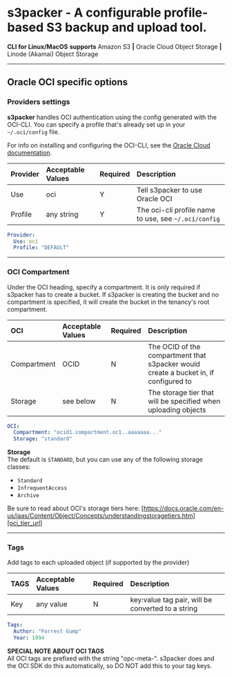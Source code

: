 # s3packer - A configurable profile-based S3 backup and upload tool.

**CLI for Linux/MacOS**  **supports** Amazon S3 **|** Oracle Cloud Object Storage **|** Linode (Akamai) Object Storage

---

## Oracle OCI specific options

### Providers settings

**s3packer** handles OCI authentication using the config generated with the OCI-CLI. You can specify a profile that's
already set up in your `~/.oci/config` file.

For info on installing and configuring the OCI-CLI, see the [Oracle Cloud documentation][oci_cli_url].

| Provider | Acceptable Values | Required | Description                                          |
|:---------|:------------------|:---------|:-----------------------------------------------------|
| Use      | oci               | Y        | Tell s3packer to use Oracle OCI                      |
| Profile  | any string        | Y        | The oci-cli profile name to use, see `~/.oci/config` |

```yaml
Provider:
  Use: oci
  Profile: "DEFAULT"
```

---

### OCI Compartment

Under the OCI heading, specify a compartment. It is only required if s3packer has to create a bucket. If s3packer is
creating the bucket and no compartment is specified, it will create the bucket in the tenancy's root compartment.

| OCI         | Acceptable Values | Required | Description                                                                          |
|:------------|:------------------|:---------|:-------------------------------------------------------------------------------------|
| Compartment | OCID              | N        | The OCID of the compartment that s3packer would create a bucket in, if configured to |
| Storage     | see below         | N        | The storage tier that will be specified when uploading objects                       |

```yaml
OCI:
  Compartment: "ocid1.compartment.oc1..aaaaaaa..."
  Storage: "standard"
```

**Storage** <br/>
The default is `STANDARD`, but you can use any of the following storage classes:

- `Standard`
- `InfrequentAccess`
- `Archive`

Be sure to read about OCI's storage tiers
here: [https://docs.oracle.com/en-us/iaas/Content/Object/Concepts/understandingstoragetiers.htm][oci_tier_url]

---

### **Tags**

Add tags to each uploaded object (if supported by the provider)

| TAGS | Acceptable Values | Required | Description                                       |
|:-----|:------------------|:---------|:--------------------------------------------------|
| Key  | any value         | N        | key:value tag pair, will be converted to a string |

```yaml
Tags:
  Author: "Forrest Gump"
  Year: 1994
```

**SPECIAL NOTE ABOUT OCI TAGS**<br/>
All OCI tags are prefixed with the string "opc-meta-". s3packer does and the OCI SDK do this automatically, so DO NOT
add this to your tag keys.


[oci_tier_url]: https://docs.oracle.com/en-us/iaas/Content/Object/Concepts/understandingstoragetiers.htm

[oci_cli_url]: https://docs.oracle.com/en-us/iaas/Content/API/SDKDocs/cliinstall.htm#InstallingCLI__macos_homebrew